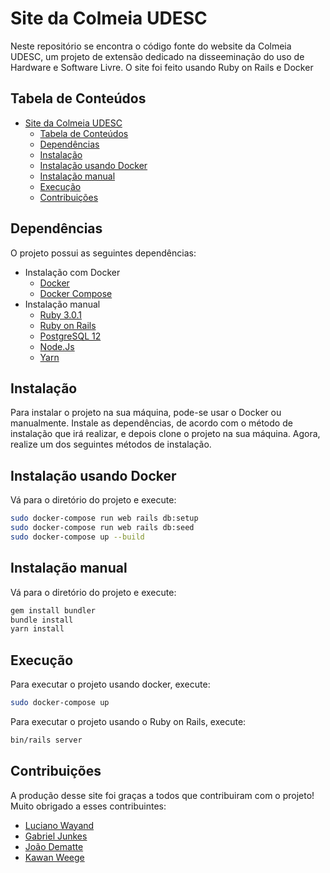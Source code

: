 # Site da Colmeia UDESC

Neste repositório se encontra o código fonte do website da Colmeia UDESC, um projeto de extensão dedicado na disseeminação do uso de Hardware e Software Livre. O site foi feito usando Ruby on Rails e Docker

## Tabela de Conteúdos

<!--ts-->

- [Site da Colmeia UDESC](#site-da-colmeia-udesc)
  - [Tabela de Conteúdos](#tabela-de-conteúdos)
  - [Dependências](#dependências)
  - [Instalação](#instalação)
  - [Instalação usando Docker](#instalação-usando-docker)
  - [Instalação manual](#instalação-manual)
  - [Execução](#execução)
  - [Contribuições](#contribuições)

<!--te-->

## Dependências

O projeto possui as seguintes dependências:

- Instalação com Docker
  - [Docker](https://docs.docker.com/get-docker/)
  - [Docker Compose](https://docs.docker.com/compose/install/)
- Instalação manual
  - [Ruby 3.0.1](https://www.ruby-lang.org/en/downloads/)
  - [Ruby on Rails](https://guides.rubyonrails.org/v5.0/getting_started.html#installing-rails)
  - [PostgreSQL 12](https://www.postgresql.org/download/)
  - [Node.Js](https://nodejs.org/en/)
  - [Yarn](https://yarnpkg.com/getting-started/install)

## Instalação

Para instalar o projeto na sua máquina, pode-se usar o Docker ou manualmente.
Instale as dependências, de acordo com o método de instalação que irá realizar, e depois clone o projeto na sua máquina.
Agora, realize um dos seguintes métodos de instalação.

## Instalação usando Docker

Vá para o diretório do projeto e execute:

```sh
sudo docker-compose run web rails db:setup
sudo docker-compose run web rails db:seed
sudo docker-compose up --build
```

## Instalação manual

Vá para o diretório do projeto e execute:

```sh
gem install bundler
bundle install
yarn install
```

## Execução

Para executar o projeto usando docker, execute:

```sh
sudo docker-compose up
```

Para executar o projeto usando o Ruby on Rails, execute:

```sh
bin/rails server
```

## Contribuições

A produção desse site foi graças a todos que contribuiram com o projeto! Muito obrigado a esses contribuintes:

- [Luciano Wayand](https://github.com/lucianowayand)
- [Gabriel Junkes](https://github.com/GabrielFJunkes)
- [João Dematte](https://github.com/joaodematte)
- [Kawan Weege](https://github.com/DragonOfWar)
